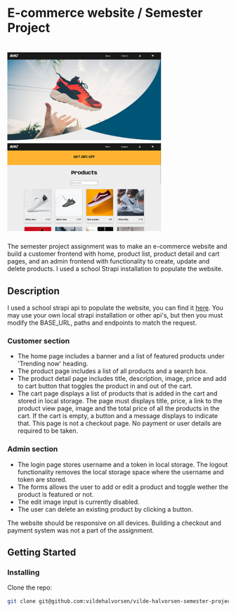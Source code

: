 # E-commerce website / Semester Project
# <img src="RUNZ_1.jpg" alt='screenshot laptop' height='200' style="clear: right" /> <img src="RUNZ_2.jpg" alt='screenshot laptop' height='200' />

The semester project assignment was to make an e-commerce website and build a customer frontend with home, product list, product detail and cart pages, and an admin frontend with functionality to create, update and delete products. I used a school Strapi installation to populate the website.

## Description

I used a school strapi api to populate the website, you can find it [here](https://github.com/vildehalvorsen/strapi-sp2). You may use your own local strapi installation or other api's, but then you must modify the BASE_URL, paths and endpoints to match the request.

### Customer section
- The home page includes a banner and a list of featured products under 'Trending now' heading.
- The product page includes a list of all products and a search box.
- The product detail page includes title, description, image, price and add to cart button that toggles the product in and out of the cart.
- The cart page displays a list of products that is added in the cart and stored in local   storage. The page must displays title, price, a link to the product view page, image and the total price of all the products in the cart. If the cart is empty, a button and a message displays to indicate that. This page is not a checkout page. No payment or user details are required to be taken.

### Admin section
- The login page stores username and a token in local storage. The logout functionality removes the local storage space where the username and token are stored.
- The forms allows the user to add or edit a product and toggle wether the product is featured or not.
- The edit image input is currently disabled.
- The user can delete an existing product by clicking a button.

The website should be responsive on all devices. 
Building a checkout and payment system was not a part of the assignment.


## Getting Started

### Installing

Clone the repo:

```bash
git clone git@github.com:vildehalvorsen/vilde-halvorsen-semester-project-2.git
```
